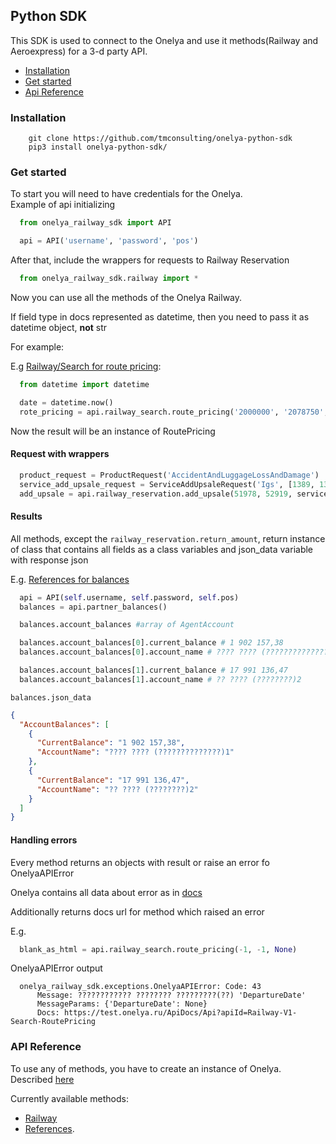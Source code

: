 Python SDK
---------------

This SDK is used to connect to the Onelya and use it methods(Railway and Aeroexpress) for a 3-d party API.

* [Installation](#installation)
* [Get started](#get-started)
* [Api Reference](#api-reference)

### Installation
```
    git clone https://github.com/tmconsulting/onelya-python-sdk
    pip3 install onelya-python-sdk/
```

### Get started

To start you will need to have credentials for the Onelya. <br>
Example of api initializing

```python
  from onelya_railway_sdk import API

  api = API('username', 'password', 'pos')

```

After that, include the wrappers for requests to Railway Reservation

```python
  from onelya_railway_sdk.railway import *
```

Now you can use all the methods of the Onelya Railway.

If field type in docs represented as datetime, then you need to pass it as datetime object, **not** str

For example:

E.g [Railway/Search for route pricing](https://test.onelya.ru/ApiDocs/Api?apiId=Railway-V1-Search-RoutePricing):

```python
  from datetime import datetime

  date = datetime.now()
  rote_pricing = api.railway_search.route_pricing('2000000', '2078750', date)
```

Now the result will be an instance of RoutePricing

#### Request with wrappers
```python
  product_request = ProductRequest('AccidentAndLuggageLossAndDamage')
  service_add_upsale_request = ServiceAddUpsaleRequest('Igs', [1389, 1390], product_request)
  add_upsale = api.railway_reservation.add_upsale(51978, 52919, service_add_upsale_request)
```

#### Results
All methods, except the `railway_reservation.return_amount`, return instance of class that contains all fields as a class variables and json_data variable with response json

E.g. [References for balances](https://test.onelya.ru/ApiDocs/Api?apiId=Partner-V1-Info-Balances)

```python
  api = API(self.username, self.password, self.pos)
  balances = api.partner_balances()

  balances.account_balances #array of AgentAccount

  balances.account_balances[0].current_balance # 1 902 157,38
  balances.account_balances[0].account_name # ???? ???? (??????????????)1

  balances.account_balances[1].current_balance # 17 991 136,47
  balances.account_balances[1].account_name # ?? ???? (????????)2
```
`balances.json_data`
```json
{
  "AccountBalances": [
    {
      "CurrentBalance": "1 902 157,38",
      "AccountName": "???? ???? (??????????????)1"
    },
    {
      "CurrentBalance": "17 991 136,47",
      "AccountName": "?? ???? (????????)2"
    }
  ]
}
```



#### Handling errors

Every method returns an objects with result or raise an error fo OnelyaAPIError

Onelya contains all data about error as in [docs](https://test.onelya.ru/ApiDocs/ErrorCodes)

Additionally returns docs url for method which raised an error

E.g.
```python
  blank_as_html = api.railway_search.route_pricing(-1, -1, None)
```
OnelyaAPIError output
```
  onelya_railway_sdk.exceptions.OnelyaAPIError: Code: 43
      Message: ???????????? ???????? ?????????(??) 'DepartureDate'
      MessageParams: {'DepartureDate': None}
      Docs: https://test.onelya.ru/ApiDocs/Api?apiId=Railway-V1-Search-RoutePricing

```

### API Reference

To use any of methods, you have to create an instance of Onelya.
Described [here](#get-started)

Currently available methods:

* [Railway](https://test.onelya.ru/ApiDocs/Railway)
* [References](https://test.onelya.ru/ApiDocs/References).